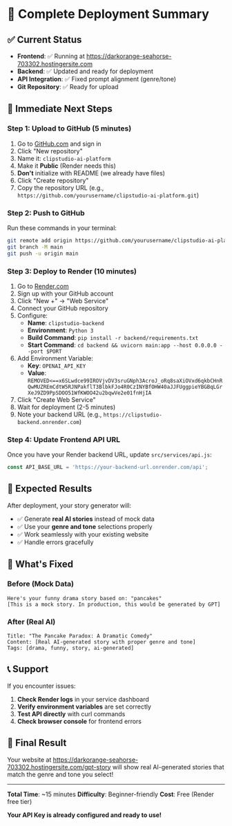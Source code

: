 # 🎯 Complete Deployment Summary

## ✅ **Current Status**
- **Frontend**: ✅ Running at https://darkorange-seahorse-703302.hostingersite.com
- **Backend**: ✅ Updated and ready for deployment
- **API Integration**: ✅ Fixed prompt alignment (genre/tone)
- **Git Repository**: ✅ Ready for upload

## 🚀 **Immediate Next Steps**

### **Step 1: Upload to GitHub (5 minutes)**
1. Go to [GitHub.com](https://github.com) and sign in
2. Click "New repository"
3. Name it: `clipstudio-ai-platform`
4. Make it **Public** (Render needs this)
5. **Don't** initialize with README (we already have files)
6. Click "Create repository"
7. Copy the repository URL (e.g., `https://github.com/yourusername/clipstudio-ai-platform.git`)

### **Step 2: Push to GitHub**
Run these commands in your terminal:
```bash
git remote add origin https://github.com/yourusername/clipstudio-ai-platform.git
git branch -M main
git push -u origin main
```

### **Step 3: Deploy to Render (10 minutes)**
1. Go to [Render.com](https://render.com)
2. Sign up with your GitHub account
3. Click "New +" → "Web Service"
4. Connect your GitHub repository
5. Configure:
   - **Name**: `clipstudio-backend`
   - **Environment**: `Python 3`
   - **Build Command**: `pip install -r backend/requirements.txt`
   - **Start Command**: `cd backend && uvicorn main:app --host 0.0.0.0 --port $PORT`
6. Add Environment Variable:
   - **Key**: `OPENAI_API_KEY`
   - **Value**: `REMOVED<==x6SLwdce99IROVjvDV3sruGNph3AcroJ_oRq8saXiOVxd6qkbCHnRQwMUZREmCdtW5RJNPakflT3BlbkFJo4R0CzINYBfOHW40aJJFUggpieYBGBqLGrXeJ9ZD9PpSDOO51WfKWOO42u2bqwVe2e01fnHjIA`
7. Click "Create Web Service"
8. Wait for deployment (2-5 minutes)
9. Note your backend URL (e.g., `https://clipstudio-backend.onrender.com`)

### **Step 4: Update Frontend API URL**
Once you have your Render backend URL, update `src/services/api.js`:
```javascript
const API_BASE_URL = 'https://your-backend-url.onrender.com/api';
```

## 🎯 **Expected Results**

After deployment, your story generator will:
- ✅ Generate **real AI stories** instead of mock data
- ✅ Use your **genre and tone** selections properly
- ✅ Work seamlessly with your existing website
- ✅ Handle errors gracefully

## 🔧 **What's Fixed**

### **Before (Mock Data)**
```
Here's your funny drama story based on: "pancakes"
[This is a mock story. In production, this would be generated by GPT]
```

### **After (Real AI)**
```
Title: "The Pancake Paradox: A Dramatic Comedy"
Content: [Real AI-generated story with proper genre and tone]
Tags: [drama, funny, story, ai-generated]
```

## 📞 **Support**

If you encounter issues:
1. **Check Render logs** in your service dashboard
2. **Verify environment variables** are set correctly
3. **Test API directly** with curl commands
4. **Check browser console** for frontend errors

## 🎉 **Final Result**

Your website at https://darkorange-seahorse-703302.hostingersite.com/gpt-story will show real AI-generated stories that match the genre and tone you select!

---

**Total Time**: ~15 minutes
**Difficulty**: Beginner-friendly
**Cost**: Free (Render free tier)

**Your API Key is already configured and ready to use!** 